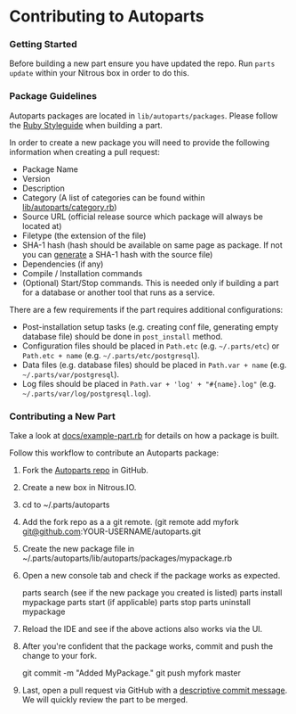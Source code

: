 # Contributing to Autoparts

### Getting Started

Before building a new part ensure you have updated the repo. Run `parts update` within your Nitrous box in order to do this.

### Package Guidelines

Autoparts packages are located in `lib/autoparts/packages`. Please follow the [Ruby Styleguide](https://github.com/styleguide/ruby) when building a part.

In order to create a new package you will need to provide the following information when creating a pull request:

* Package Name
* Version
* Description
* Category (A list of categories can be found within [lib/autoparts/category.rb](https://github.com/nitrous-io/autoparts/blob/master/lib/autoparts/category.rb))
* Source URL (official release source which package will always be located at)
* Filetype (the extension of the file)
* SHA-1 hash (hash should be available on same page as package. If not you can [generate](http://hash.online-convert.com/sha1-generator) a SHA-1 hash with the source file)
* Dependencies (if any)
* Compile / Installation commands
* (Optional) Start/Stop commands. This is needed only if building a part for a database or another tool that runs as a service.

There are a few requirements if the part requires additional configurations:

* Post-installation setup tasks (e.g. creating conf file, generating empty database file) should be done in `post_install` method.
* Configuration files should be placed in `Path.etc` (e.g. `~/.parts/etc`) or `Path.etc + name` (e.g. `~/.parts/etc/postgresql`).
* Data files (e.g. database files) should be placed in `Path.var + name` (e.g. `~/.parts/var/postgresql`).
* Log files should be placed in `Path.var + 'log' + "#{name}.log"` (e.g. `~/.parts/var/log/postgresql.log`).

### Contributing a New Part

Take a look at [docs/example-part.rb](https://github.com/nitrous-io/autoparts/tree/master/docs/example-part.rb) for details on how a package is built.

Follow this workflow to contribute an Autoparts package:

1. Fork the [Autoparts repo](https://github.com/nitrous-io/autoparts) in GitHub.
2. Create a new box in Nitrous.IO.
3. cd to ~/.parts/autoparts
4. Add the fork repo as a a git remote. (git remote add myfork git@github.com:YOUR-USERNAME/autoparts.git
5. Create the new package file in ~/.parts/autoparts/lib/autoparts/packages/mypackage.rb
6. Open a new console tab and check if the package works as expected.

    parts search (see if the new package you created is listed)
    parts install mypackage
    parts start (if applicable)
    parts stop
    parts uninstall mypackage

7. Reload the IDE and see if the above actions also works via the UI.
8. After you're confident that the package works, commit and push the change to your fork.
    
    git commit -m "Added MyPackage."
    git push myfork master

9. Last, open a pull request via GitHub with a [descriptive commit message](http://robots.thoughtbot.com/5-useful-tips-for-a-better-commit-message). We will quickly review the part to be merged.
